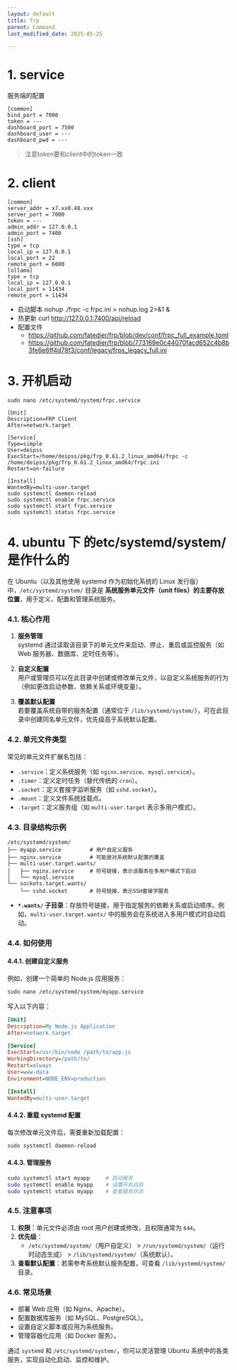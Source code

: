 ```yaml
---
layout: default
title: frp
parent: Command
last_modified_date: 2025-05-25

---
```


# 1. service

服务端的配置


```shell
[common]
bind_port = 7000
token = ---
dashboard_port = 7500
dashboard_user = ---
dashboard_pwd = ---
```

> 注意token要和client中的token一致

# 2. client

```shell
[common]
server_addr = x7.xx0.48.xxx
server_port = 7000
token = ---
admin_addr = 127.0.0.1
admin_port = 7400
[ssh]
type = tcp
local_ip = 127.0.0.1
local_port = 22
remote_port = 6000
[ollama]
type = tcp 
local_ip = 127.0.0.1
local_port = 11434
remote_port = 11434
```

- 启动脚本 nohup ./frpc -c frpc.ini > nohup.log 2>&1 &
- 热更新 curl http://127.0.0.1:7400/api/reload
- 配置文件
    - https://github.com/fatedier/frp/blob/dev/conf/frpc_full_example.toml
    - https://github.com/fatedier/frp/blob/773169e0c44070facd652c4b8b3fe6e6ff4d78f3/conf/legacy/frps_legacy_full.ini

# 3. 开机启动

```shell
sudo nano /etc/systemd/system/frpc.service

[Unit]
Description=FRP Client
After=network.target

[Service]
Type=simple
User=deipss
ExecStart=/home/deipss/pkg/frp_0.61.2_linux_amd64/frpc -c /home/deipss/pkg/frp_0.61.2_linux_amd64/frpc.ini
Restart=on-failure

[Install]
WantedBy=multi-user.target
sudo systemctl daemon-reload
sudo systemctl enable frpc.service
sudo systemctl start frpc.service
sudo systemctl status frpc.service
```


# 4. ubuntu 下 的etc/systemd/system/是作什么的

在 Ubuntu（以及其他使用 systemd 作为初始化系统的 Linux 发行版）中，`/etc/systemd/system/` 目录是 **系统服务单元文件（unit files）的主要存放位置**，用于定义、配置和管理系统服务。


### 4.1. 核心作用
1. **服务管理**  
   systemd 通过读取该目录下的单元文件来启动、停止、重启或监控服务（如 Web 服务器、数据库、定时任务等）。

2. **自定义配置**  
   用户或管理员可以在此目录中创建或修改单元文件，以自定义系统服务的行为（例如更改启动参数、依赖关系或环境变量）。

3. **覆盖默认配置**  
   若要覆盖系统自带的服务配置（通常位于 `/lib/systemd/system/`），可在此目录中创建同名单元文件，优先级高于系统默认配置。


### 4.2. 单元文件类型
常见的单元文件扩展名包括：
- `.service`：定义系统服务（如 `nginx.service`、`mysql.service`）。
- `.timer`：定义定时任务（替代传统的 `cron`）。
- `.socket`：定义套接字监听服务（如 `sshd.socket`）。
- `.mount`：定义文件系统挂载点。
- `.target`：定义服务组（如 `multi-user.target` 表示多用户模式）。


### 4.3. 目录结构示例
```
/etc/systemd/system/
├── myapp.service         # 用户自定义服务
├── nginx.service         # 可能是对系统默认配置的覆盖
├── multi-user.target.wants/
│   ├── nginx.service     # 符号链接，表示该服务在多用户模式下启动
│   └── mysql.service
└── sockets.target.wants/
    └── sshd.socket       # 符号链接，表示SSH套接字服务
```

- **`*.wants/` 子目录**：存放符号链接，用于指定服务的依赖关系或启动顺序。例如，`multi-user.target.wants/` 中的服务会在系统进入多用户模式时自动启动。


### 4.4. 如何使用
#### 4.4.1. **创建自定义服务**
例如，创建一个简单的 Node.js 应用服务：
```bash
sudo nano /etc/systemd/system/myapp.service
```

写入以下内容：
```ini
[Unit]
Description=My Node.js Application
After=network.target

[Service]
ExecStart=/usr/bin/node /path/to/app.js
WorkingDirectory=/path/to/
Restart=always
User=www-data
Environment=NODE_ENV=production

[Install]
WantedBy=multi-user.target
```

#### 4.4.2. **重载 systemd 配置**
每次修改单元文件后，需要重新加载配置：
```bash
sudo systemctl daemon-reload
```

#### 4.4.3. **管理服务**
```bash
sudo systemctl start myapp     # 启动服务
sudo systemctl enable myapp    # 设置开机自启
sudo systemctl status myapp    # 查看服务状态
```


### 4.5. 注意事项
1. **权限**：单元文件必须由 root 用户创建或修改，且权限通常为 `644`。
2. **优先级**：  
   - `/etc/systemd/system/`（用户自定义） > `/run/systemd/system/`（运行时动态生成） > `/lib/systemd/system/`（系统默认）。
3. **查看默认配置**：若需参考系统默认服务配置，可查看 `/lib/systemd/system/` 目录。


### 4.6. 常见场景
- 部署 Web 应用（如 Nginx、Apache）。
- 配置数据库服务（如 MySQL、PostgreSQL）。
- 设置自定义脚本或应用为系统服务。
- 管理容器化应用（如 Docker 服务）。

通过 `systemd` 和 `/etc/systemd/system/`，你可以灵活管理 Ubuntu 系统中的各类服务，实现自动化启动、监控和维护。
